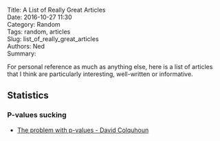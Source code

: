 Title: A List of Really Great Articles  
Date: 2016-10-27 11:30   
Category: Random   
Tags: random, articles  
Slug: list_of_really_great_articles   
Authors: Ned  
Summary: 


For personal reference as much as anything else, here is a list of articles that I think are particularly interesting, well-written or informative.

## Statistics

### P-values sucking
* [The problem with p-values - David Colquhoun](https://aeon.co/essays/it-s-time-for-science-to-abandon-the-term-statistically-significant)